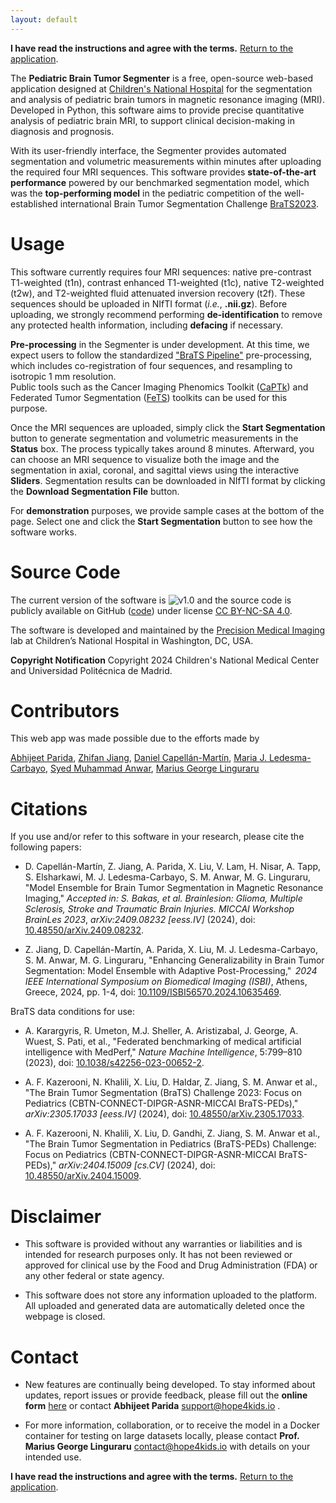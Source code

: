 ```yaml
---
layout: default
---
```


**I have read the instructions and agree with the terms.** [Return to the application](https://segmenter.hope4kids.io/).

The **Pediatric Brain Tumor Segmenter** is a free, open-source web-based application
designed at [Children's National Hospital](https://www.childrensnational.org/) 
for the segmentation and analysis of pediatric brain tumors in magnetic resonance imaging (MRI). 
Developed in Python, this software aims to provide precise quantitative analysis 
of pediatric brain MRI, to support clinical decision-making in diagnosis and prognosis.  

With its user-friendly interface, the Segmenter provides automated segmentation 
and volumetric measurements within minutes after uploading the required four MRI sequences. 
This software provides **state-of-the-art performance** powered by our benchmarked 
segmentation model, which was the **top-performing model** in the pediatric competition of the 
well-established international Brain Tumor Segmentation Challenge 
[BraTS2023](https://www.synapse.org/Synapse:syn51156910/wiki/627802).  

# Usage

This software currently requires four MRI sequences: native pre-contrast T1-weighted (t1n), 
contrast enhanced T1-weighted (t1c), native T2-weighted (t2w), and 
T2-weighted fluid attenuated inversion recovery (t2f). These sequences should be 
uploaded in NIfTI format (*i.e.*, **.nii.gz**). Before uploading, 
we strongly recommend performing **de-identification** to remove any protected 
health information, including **defacing** if necessary. 

**Pre-processing** in the Segmenter is under development. At this time, 
we expect users to follow the standardized ["BraTS Pipeline"](https://arxiv.org/pdf/2404.15009) 
pre-processing, which includes co-registration of four sequences, and resampling to isotropic 1 mm resolution.  
Public tools such as the Cancer Imaging Phenomics Toolkit ([CaPTk](https://github.com/CBICA/CaPTk)) 
and Federated Tumor Segmentation ([FeTS](https://fets-ai.github.io/Front-End/process_data)) 
toolkits can be used for this purpose.  

Once the MRI sequences are uploaded, simply click the **Start Segmentation** button 
to generate segmentation and volumetric measurements in the **Status** box. 
The process typically takes around 8 minutes. Afterward, you can choose an MRI 
sequence to visualize both the image and the segmentation in axial, coronal, and sagittal views 
using the interactive **Sliders**. Segmentation results can be downloaded in 
NIfTI format by clicking the **Download Segmentation File** button.  

For **demonstration** purposes, we provide sample cases at the bottom of the page. 
Select one and click the **Start Segmentation** button to see how the software works.  

# Source Code

The current version of the software is ![v1.0](https://img.shields.io/badge/v1.0-brightgreen) 
and the source code is publicly available on GitHub 
([code](https://github.com/Precision-Medical-Imaging-Group/HOPE-Segmenter-Kids)) 
under license [CC BY-NC-SA 4.0](https://creativecommons.org/licenses/by-nc-sa/4.0/). 

The software is developed and maintained by the [Precision Medical Imaging](https://research.childrensnational.org/labs/precision-medical) lab
at Children’s National Hospital in Washington, DC, USA.  

**Copyright Notification**  Copyright 2024 Children's National Medical Center and Universidad Polit&eacute;cnica de Madrid.

# Contributors

This web app was made possible due to the efforts made by

[Abhijeet Parida](https://www.linkedin.com/in/a-parida/), [Zhifan Jiang](https://www.linkedin.com/in/zhifan-jiang-19917531/), [Daniel Capell&aacute;n-Mart&iacute;n](https://www.linkedin.com/in/daniel-capellan-martin/), [Maria J. Ledesma-Carbayo](https://www.linkedin.com/in/maria-j-ledesma-carbayo-440aa8275/), [Syed Muhammad Anwar](https://www.linkedin.com/in/syed-anwar-5473b81a/), [Marius George Linguraru](https://www.linkedin.com/in/mglinguraru/)

# Citations

If you use and/or refer to this software in your research, please cite the following papers: 

* D. Capell&aacute;n-Mart&iacute;n, Z. Jiang, A. Parida, X. Liu, V. Lam, H. Nisar, A. Tapp, S. Elsharkawi, M. J. Ledesma-Carbayo, S. M. Anwar, M. G. Linguraru, "Model Ensemble for Brain Tumor Segmentation in Magnetic Resonance Imaging,"
*Accepted in: S. Bakas, et al. Brainlesion: Glioma, Multiple Sclerosis, Stroke and Traumatic Brain Injuries. MICCAI Workshop BrainLes 2023*, *arXiv:2409.08232 \[eess.IV\]* (2024), doi: [10.48550/arXiv.2409.08232](
https://doi.org/10.48550/arXiv.2409.08232).

* Z. Jiang, D. Capell&aacute;n-Mart&iacute;n, A. Parida, X. Liu, M. J. Ledesma-Carbayo, S. M. Anwar, M. G. Linguraru, 
"Enhancing Generalizability in Brain Tumor Segmentation: Model Ensemble with Adaptive Post-Processing," 
*2024 IEEE International Symposium on Biomedical Imaging (ISBI)*, Athens, Greece, 2024, pp. 1-4, 
doi: [10.1109/ISBI56570.2024.10635469](https://ieeexplore.ieee.org/document/10635469/authors#authors).

BraTS data conditions for use: 

* A. Karargyris, R. Umeton, M.J. Sheller, A. Aristizabal, J. George, A. Wuest, S. Pati, et al., 
"Federated benchmarking of medical artificial intelligence with MedPerf," 
*Nature Machine Intelligence*, 5:799–810 (2023), doi: [10.1038/s42256-023-00652-2](https://doi.org/10.1038/s42256-023-00652-2).

* A. F. Kazerooni, N. Khalili, X. Liu, D. Haldar, Z. Jiang, S. M. Anwar et al., 
"The Brain Tumor Segmentation (BraTS) Challenge 2023: Focus on Pediatrics (CBTN-CONNECT-DIPGR-ASNR-MICCAI BraTS-PEDs),"
*arXiv:2305.17033 \[eess.IV\]* (2024), doi: [10.48550/arXiv.2305.17033](https://doi.org/10.48550/arXiv.2305.17033). 

* A. F. Kazerooni, N. Khalili, X. Liu, D. Gandhi, Z. Jiang, S. M. Anwar et al., 
"The Brain Tumor Segmentation in Pediatrics (BraTS-PEDs) Challenge: Focus on Pediatrics (CBTN-CONNECT-DIPGR-ASNR-MICCAI BraTS-PEDs)," 
*arXiv:2404.15009 \[cs.CV\]* (2024), doi: [10.48550/arXiv.2404.15009](https://doi.org/10.48550/arXiv.2404.15009).

# Disclaimer

* This software is provided without any warranties or liabilities and is intended for research purposes only. 
It has not been reviewed or approved for clinical use by the Food and Drug Administration (FDA) or any other federal or state agency. 

* This software does not store any information uploaded to the platform. 
All uploaded and generated data are automatically deleted once the webpage is closed. 

# Contact

* New features are continually being developed. To stay informed about updates, 
report issues or provide feedback, please fill out the 
**online form** [here](https://docs.google.com/forms/d/e/1FAIpQLSfkH4l3Dcd1qNnH_dLgbiUAQWGKeSAnbBr3ndMwD5yhoZ7Pfw/viewform) or contact **Abhijeet Parida** [support@hope4kids.io](mailto:support@hope4kids.io) .   

* For more information, collaboration, or to receive the model in a Docker container 
for testing on large datasets locally, please contact 
**Prof. Marius George Linguraru** [contact@hope4kids.io](mailto:contact@hope4kids.io) with details on your intended use. 

**I have read the instructions and agree with the terms.** [Return to the application](https://segmenter.hope4kids.io/).
